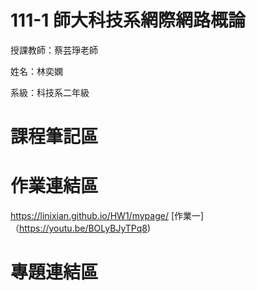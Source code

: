 # 111-1 師大科技系網際網路概論 #
授課教師：蔡芸琤老師

姓名：林奕嫻

系級：科技系二年級

# 課程筆記區 

# 作業連結區 #
https://linixian.github.io/HW1/mypage/
[作業一]（https://youtu.be/BOLyBJyTPq8)
# 專題連結區 #
